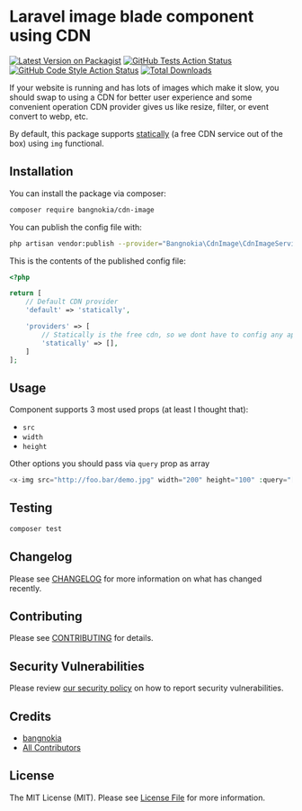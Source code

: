 # Laravel image blade component using CDN

[![Latest Version on Packagist](https://img.shields.io/packagist/v/bangnokia/cdn-image.svg?style=flat-square)](https://packagist.org/packages/bangnokia/cdn-image)
[![GitHub Tests Action Status](https://img.shields.io/github/workflow/status/bangnokia/cdn-image/run-tests?label=tests)](https://github.com/bangnokia/cdn-image/actions?query=workflow%3ATests+branch%3Amaster)
[![GitHub Code Style Action Status](https://img.shields.io/github/workflow/status/bangnokia/cdn-image/Check%20&%20fix%20styling?label=code%20style)](https://github.com/bangnokia/cdn-image/actions?query=workflow%3A"Check+%26+fix+styling"+branch%3Amaster)
[![Total Downloads](https://img.shields.io/packagist/dt/bangnokia/cdn-image.svg?style=flat-square)](https://packagist.org/packages/bangnokia/cdn-image)

If your website is running and has lots of images which make it slow, you should swap to using a CDN for better user experience and some convenient operation CDN provider gives us like resize, filter, or event convert to webp, etc.

By default, this package supports [statically](https://statically.io/) (a free CDN service out of the box) using `img` functional.

## Installation

You can install the package via composer:

```bash
composer require bangnokia/cdn-image
```


You can publish the config file with:
```bash
php artisan vendor:publish --provider="Bangnokia\CdnImage\CdnImageServiceProvider" --tag="cdn_image-config"
```

This is the contents of the published config file:

```php
<?php

return [
    // Default CDN provider
    'default' => 'statically',

    'providers' => [
        // Statically is the free cdn, so we dont have to config any api key here
        'statically' => [],
    ]
];
```

## Usage

Component supports 3 most used props (at least I thought that):

- `src`
- `width`
- `height`

Other options you should pass via `query` prop as array
 
```php
<x-img src="http://foo.bar/demo.jpg" width="200" height="100" :query="[]" />
```

## Testing

```bash
composer test
```

## Changelog

Please see [CHANGELOG](CHANGELOG.md) for more information on what has changed recently.

## Contributing

Please see [CONTRIBUTING](.github/CONTRIBUTING.md) for details.

## Security Vulnerabilities

Please review [our security policy](../../security/policy) on how to report security vulnerabilities.

## Credits

- [bangnokia](https://github.com/bangnokia)
- [All Contributors](../../contributors)

## License

The MIT License (MIT). Please see [License File](LICENSE.md) for more information.
